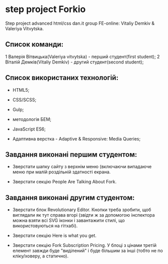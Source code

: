 # step project Forkio

Step project advanced html/css dan.it group FE-online: Vitaliy Demkiv & Valeriya Vitvytska. 

## Список команди:

1 Валерія Вітвицька(Valeriya vitvytska) - перший студент(first student);
2 Віталій Демків(Vitaliy Demkiv) - другий студент(second student);

## Список використаних технологій:

- HTML5;

- CSS/SCSS;

- Gulp;

- методологія БЕМ;

- JavaScript ES6;

- Адаптивна верстка - Adaptive & Responsive: Media Queries;

## Завдання виконані першим студентом:

- Зверстати шапку сайту з верхнім меню (включаючи випадаюче меню при малій роздільній здатності екрана.

- Зверстати секцію People Are Talking About Fork.

## Завдання виконані другим студентом:

 - Зверстати блок Revolutionary Editor. Кнопки треба зробити, щоб виглядали як тут справа вгорі (звідти ж за допомогою інспектора можна взяти всі SVG іконки і завантажити стилі, що використовуються на гітхабі).

- Зверстати секцію Here is what you get.

- Зверстати секцію Fork Subscription Pricing. У блоці з цінами третій елемент завжди буде "виділений" і буде більшим за інші (тобто не по кліку/ховеру, а статично).



